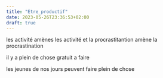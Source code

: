 ```yaml
---
title: "Etre_productif"
date: 2023-05-26T23:36:53+02:00
draft: true
---
```


les activité amènes les activité et la procrastitantion amène la procrastination

il y a plein de chose gratuit a faire 

les jeunes de nos jours peuvent faire plein de chose